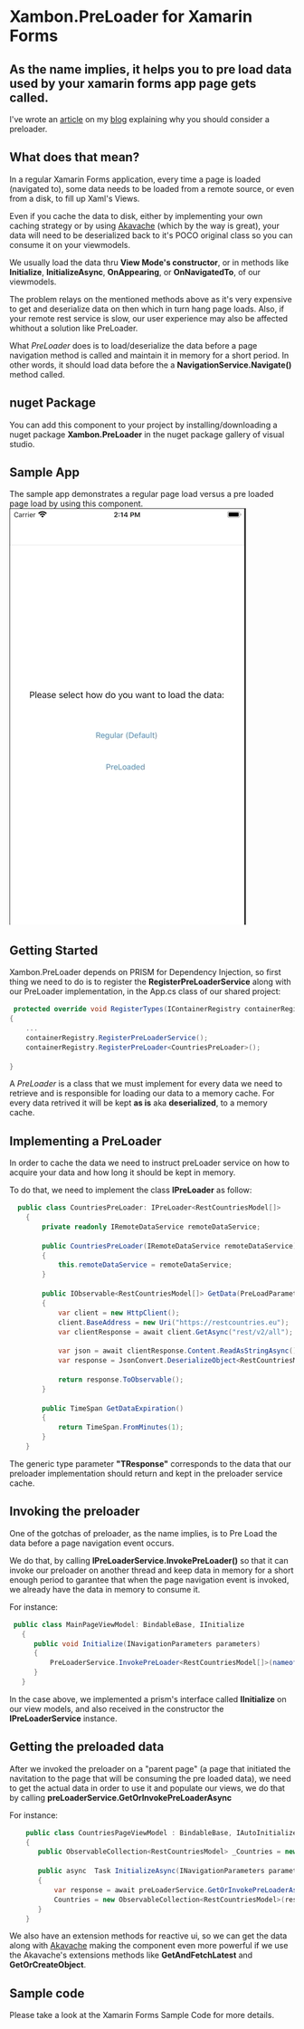 

# Xambon.PreLoader for Xamarin Forms

## As the name implies, it helps you to pre load data used by your xamarin forms app page gets called.

I've wrote an [article](http://www.thenextloop.com/2020/08/29/how-to-improve-performance-on-xamarin-forms-apps/) on my [blog](http://www.thenextloop.com) explaining why you should consider a preloader.

## What does that mean?
In a regular Xamarin Forms application, every time a page is loaded (navigated to), some data needs to be loaded from a remote source, or even from a disk, to fill up Xaml's Views.

Even if you cache the data to disk, either by implementing your own caching strategy or by using [Akavache](https://github.com/reactiveui/Akavache/) (which by the way is great), your data will need to be deserialized back to it's POCO original class so you can consume it on your viewmodels.

We usually load the data thru **View Mode's constructor**, or in methods like **Initialize**, **InitializeAsync**, **OnAppearing**, or **OnNavigatedTo**, of our viewmodels.

The problem relays on the mentioned methods above as it's very expensive to get and deserialize data on then which in turn hang page loads. Also, if your remote rest service is slow, our user experience may also be affected whithout a solution like PreLoader.

What *PreLoader* does is to load/deserialize the data before a page navigation method is called and maintain it in memory for a short period. In other words, it should load data before the a **NavigationService.Navigate()** method called.



## nuget Package
You can add this component to your project by installing/downloading a nuget package  **Xambon.PreLoader** in the nuget package gallery of visual studio.

## Sample App
The sample app demonstrates a regular page load versus a pre loaded page load by using this component.
![Sample App](https://github.com/carolzbnbr/preloader/blob/master/Images/screencast.gif)


## Getting Started
Xambon.PreLoader depends on PRISM for Dependency Injection, so first thing we need to do is to register the **RegisterPreLoaderService** along with our PreLoader implementation, in the App.cs class of our shared project:

```csharp
 protected override void RegisterTypes(IContainerRegistry containerRegistry)
{
    ...
    containerRegistry.RegisterPreLoaderService();
    containerRegistry.RegisterPreLoader<CountriesPreLoader>();

}
```

A *PreLoader* is a class that we must implement for every data we need to retrieve and is responsible for loading our data to a memory cache. For every data retrived it will be kept **as is** aka **deserialized**, to a memory cache.

## Implementing a PreLoader
In order to cache the data we need to instruct preLoader service on how to acquire your data and how long it should be kept in memory. 

To do that, we need to implement the class **IPreLoader<TResponse>** as follow:

```csharp
  public class CountriesPreLoader: IPreLoader<RestCountriesModel[]>
    {
        private readonly IRemoteDataService remoteDataService;

        public CountriesPreLoader(IRemoteDataService remoteDataService)
        {
            this.remoteDataService = remoteDataService;
        }

        public IObservable<RestCountriesModel[]> GetData(PreLoadParameters parameters)
        {
            var client = new HttpClient();
            client.BaseAddress = new Uri("https://restcountries.eu");
            var clientResponse = await client.GetAsync("rest/v2/all");

            var json = await clientResponse.Content.ReadAsStringAsync();
            var response = JsonConvert.DeserializeObject<RestCountriesModel[]>(json);
            
            return response.ToObservable();
        }

        public TimeSpan GetDataExpiration()
        {
            return TimeSpan.FromMinutes(1);
        }
    }
```

The generic type parameter **"TResponse"** corresponds to the data that our preloader implementation should return and kept in the preloader service cache.


## Invoking the preloader
One of the gotchas of preloader, as the name implies, is to Pre Load the data before a page navigation event occurs. 

We do that, by calling **IPreLoaderService.InvokePreLoader()** so that it can invoke our preloader on another thread and keep data in memory for a short enough period to garantee that when the page navigation event is invoked, we already have the data in memory to consume it. 

For instance:

```csharp
 public class MainPageViewModel: BindableBase, IInitialize
   {
      public void Initialize(INavigationParameters parameters)
      {
          PreLoaderService.InvokePreLoader<RestCountriesModel[]>(nameof(CountriesPreLoader));
      }
   }    
```

In the case above, we implemented a prism's interface called **IInitialize** on our view models, and also received in the constructor the **IPreLoaderService** instance.


## Getting the preloaded data
After we invoked the preloader on a "parent page" (a page that initiated the navitation to the page that will be consuming the pre loaded data), we need to get the actual data in order to use it and populate our views, we do that by calling **preLoaderService.GetOrInvokePreLoaderAsync** 

For instance:

```csharp
    public class CountriesPageViewModel : BindableBase, IAutoInitialize, IInitializeAsync
    {
       public ObservableCollection<RestCountriesModel> _Countries = new ObservableCollection<RestCountriesModel>();

       public async  Task InitializeAsync(INavigationParameters parameters)
       {
           var response = await preLoaderService.GetOrInvokePreLoaderAsync<RestCountriesModel[]>(nameof(CountriesPreLoader));
           Countries = new ObservableCollection<RestCountriesModel>(response);
       }
    }
```

We also have an extension methods for reactive ui, so we can get the data along with [Akavache](https://github.com/reactiveui/Akavache/) making the component even more powerful if we use the Akavache's extensions methods like **GetAndFetchLatest** and **GetOrCreateObject**. 


## Sample code
Please take a look at the Xamarin Forms Sample Code for more details. 


